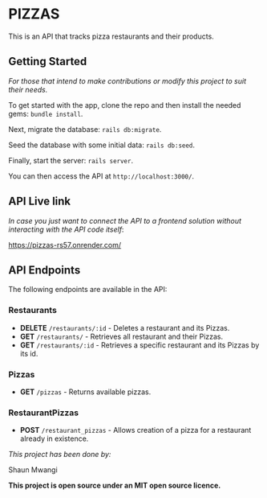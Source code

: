 # PIZZAS

This is an API that tracks pizza restaurants and their products.

## Getting Started

_For those that intend to make contributions or modify this project to suit their needs._

To get started with the app, clone the repo and then install the needed gems: `bundle install`.

Next, migrate the database: `rails db:migrate`.

Seed the database with some initial data: `rails db:seed`.

Finally, start the server: `rails server`.

You can then access the API at `http://localhost:3000/`.

## API Live link

_In case you just want to connect the API to a frontend solution without interacting with the API code itself_:

https://pizzas-rs57.onrender.com/

## API Endpoints

The following endpoints are available in the API:

### Restaurants

- **DELETE** `/restaurants/:id` - Deletes a restaurant and its Pizzas.
- **GET** `/restaurants/` - Retrieves all restaurant and their Pizzas.
- **GET** `/restaurants/:id` - Retrieves a specific restaurant and its Pizzas by its id.

### Pizzas

- **GET** `/pizzas` - Returns available pizzas.

### RestaurantPizzas

- **POST** `/restaurant_pizzas` - Allows creation of a pizza for a restaurant already in existence.



_This project has been done by:_

Shaun Mwangi

**This project is open source under an MIT open source licence.**